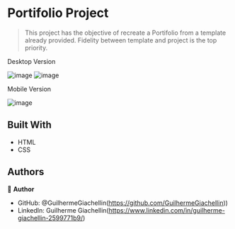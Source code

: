 # Portifolio Project

> This project has the objective of recreate a Portifolio from a template already provided. Fidelity between template and project is the top priority.

Desktop Version

![image](https://user-images.githubusercontent.com/81584449/121713075-d2873d80-cab2-11eb-8207-2737d54c2392.png)
![image](https://user-images.githubusercontent.com/81584449/121713218-006c8200-cab3-11eb-9d6b-ce0e65c2207a.png)

Mobile Version

![image](https://user-images.githubusercontent.com/81584449/120885158-d3edcd00-c5bd-11eb-831b-0b2e56ca64eb.png)

## Built With

- HTML
- CSS

## Authors

👤 **Author**

- GitHub: @GuilhermeGiachellin(https://github.com/GuilhermeGiachellin))
- LinkedIn: Guilherme Giachellin(https://www.linkedin.com/in/guilherme-giachellin-2599771b9/)

